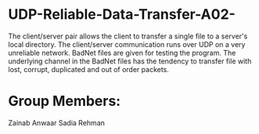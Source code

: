 # UDP-Reliable-Data-Transfer-A02-
The client/server pair allows the client to transfer a single file to a server's local directory. The client/server communication runs over UDP on a very unreliable network.
BadNet files are given for testing the program. The underlying channel in the BadNet files has the tendency to transfer file with lost, corrupt, duplicated and out of order packets.
# Group Members:
Zainab Anwaar
Sadia Rehman
